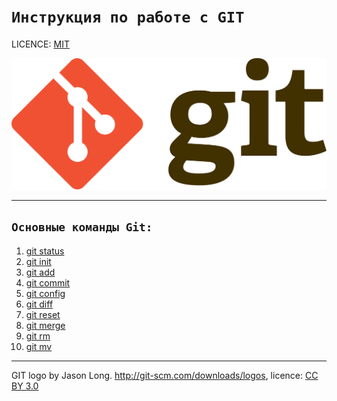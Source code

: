 # `Инструкция по работе с GIT`


LICENCE: [MIT](licence.md)

![](/assets/gitlogo.png)

---

## `Основные команды Git:`


1. [git status](/comm/gitstatus.md)
2. [git init](/comm/init.md)
3. [git add](/comm/add.md)
4. [git commit](/comm/gitcommit.md)
5. [git config](/comm/gitconfig.md)
6. [git diff](/comm/gitdiff.md)
7. [git reset](/comm/gitreset.md)
8. [git merge](/comm/gitmerge.md)
9. [git rm](/comm/gitrm.md)
10. [git mv](/comm/gitmv.md)


---

GIT logo by Jason Long. http://git-scm.com/downloads/logos, 
licence: [CC BY 3.0](https://creativecommons.org/)

